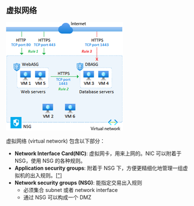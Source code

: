 

## 虚拟网络

![Diagram that shows how application security groups combine with network security groups to protect applications.](https://raw.githubusercontent.com/caliburn1994/caliburn1994.github.io/dev/images/20240423192458.png)

虚拟网络 (virtual network) 包含以下部分：

- **Network Interface Card(NIC)**: 虚拟网卡，用来上网的。NIC 可以附着于 NSG，使用 NSG 的各种规则。
- **Application security groups**: 附着于 NSG 下，方便更精细化地管理一组虚拟机的出入规则。[["]](https://learn.microsoft.com/en-us/azure/virtual-network/network-security-groups-overview#application-security-groups)
- **Network security groups (NSG)**: 能指定交易出入规则
  - 必须集合 subnet 或者 network interface
  - 通过 NSG 可以构成一个 DMZ
